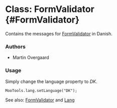 Class: FormValidator {#FormValidator}
=====================================

Contains the messages for [FormValidator][] in Danish.

### Authors

* Martin Overgaard

### Usage

Simply change the language property to *DK*.

	MooTools.lang.setLanguage("DK");

See also: [FormValidator][] and [Lang][]

[FormValidator]: http://www.mootools.net/docs/more/Forms/FormValidator#FormValidator
[Lang]: http://www.mootools.net/docs/more/Core/Lang